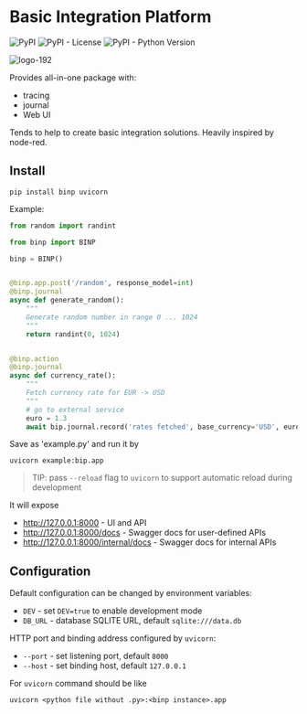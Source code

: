 # Basic Integration Platform

![PyPI](https://img.shields.io/pypi/v/binp)
![PyPI - License](https://img.shields.io/pypi/l/binp)
![PyPI - Python Version](https://img.shields.io/pypi/pyversions/binp)

![logo-192](https://user-images.githubusercontent.com/6597086/107153224-4dc2d080-69a7-11eb-96d1-31c304fb821f.png)

Provides all-in-one package with:

* tracing
* journal
* Web UI

Tends to help to create basic integration solutions.
Heavily inspired by node-red.

## Install

`pip install binp uvicorn`

Example:

```python
from random import randint

from binp import BINP

binp = BINP()


@binp.app.post('/random', response_model=int)
@binp.journal
async def generate_random():
    """
    Generate random number in range 0 ... 1024
    """
    return randint(0, 1024)


@binp.action
@binp.journal
async def currency_rate():
    """
    Fetch currency rate for EUR -> USD
    """
    # go to external service
    euro = 1.3
    await bip.journal.record('rates fetched', base_currency='USD', euro=euro)
```

Save as 'example.py' and run it by

```
uvicorn example:bip.app
```

> TIP: pass `--reload` flag to `uvicorn` to support automatic reload during development

It will expose

* http://127.0.0.1:8000 - UI and API
* http://127.0.0.1:8000/docs - Swagger docs for user-defined APIs
* http://127.0.0.1:8000/internal/docs - Swagger docs for internal APIs

## Configuration

Default configuration can be changed by environment variables:

* `DEV` - set `DEV=true` to enable development mode
* `DB_URL` - database SQLITE URL, default `sqlite:///data.db`

HTTP port and binding address configured by `uvicorn`:

* `--port` - set listening port, default `8000`
* `--host` - set binding host, default `127.0.0.1`


For `uvicorn` command should be like

    uvicorn <python file without .py>:<binp instance>.app